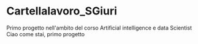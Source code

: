 # Cartellalavoro_SGiuri
Primo progetto nell'ambito del corso Artificial intelligence e data Scientist 
Ciao come stai, primo progetto